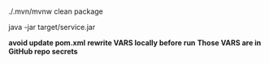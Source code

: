 # 
./.mvn/mvnw clean package

java -jar target/service.jar

 **avoid update pom.xml**
**rewrite __VARS__ locally before run**
**Those __VARS__ are in GitHub repo secrets**
